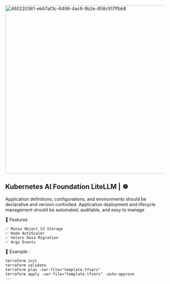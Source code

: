<img width="960" height="532" alt="460220361-eb67af3c-6496-4ac6-9b2e-858c917ffbb8" src="https://github.com/user-attachments/assets/b1ddcc59-ca08-4c17-bb55-27645e55cf2f" />


## Kubernetes AI Foundation LiteLLM | ☸️
Application definitions, configurations, and environments should be declarative and version controlled. Application deployment and lifecycle management should be automated, auditable, and easy to manage

🎯 Features
```
✅ Minio Object S3 Storage
✅ Keda AutoScaler 
✅ Velero Data Migration
✅ Argo Events 

```

🔨 Example : 

```
terraform init
terraform validate
terraform plan -var-file="template.tfvars"
terraform apply -var-file="template.tfvars" -auto-approve
---
